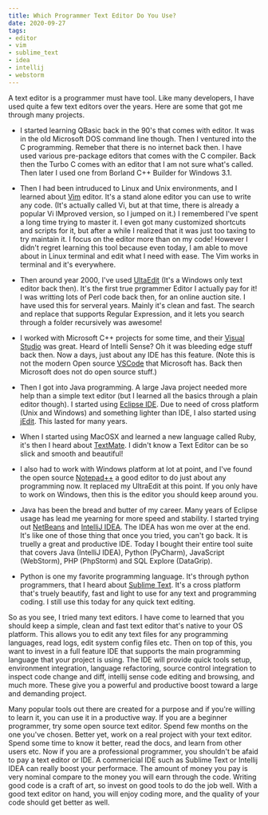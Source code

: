 ```yaml
---
title: Which Programmer Text Editor Do You Use?
date: 2020-09-27
tags:
- editor
- vim
- sublime_text
- idea
- intellij
- webstorm
---
```


A text editor is a programmer must have tool. Like many developers, I have used quite a few text editors over the years. Here are some that got me through many projects.

* I started learning QBasic back in the 90's that comes with editor. It was in the old Microsoft DOS command line though. Then I ventured into the C programming. Remeber that there is no internet back then. I have used various pre-package editors that comes with the C compiler. Back then the Turbo C comes with an editor that I am not sure what's called. Then later I used one from Borland C++ Builder for Windows 3.1.

* Then I had been intruduced to Linux and Unix environments, and I learned about [Vim](https://www.vim.org/) editor. It's a stand alone editor you can use to write any code. (It's actually called Vi, but at that time, there is already a popular Vi IMproved version, so I jumped on it.) I remembered I've spent a long time trying to master it. I even got many customized shortcuts and scripts for it, but after a while I realized that it was just too taxing to try maintain it. I focus on the editor more than on my code! However I didn't regret learning this tool because even today, I am able to move about in Linux terminal and edit what I need with ease. The Vim works in terminal and it's everywhere.

* Then around year 2000, I've used [UltaEdit](https://www.ultraedit.com/) (It's a Windows only text editor back then). It's the first true prgrammer Editor I actually pay for it! I was writting lots of Perl code back then, for an online auction site. I have used this for serveral years. Mainly it's clean and fast. The search and replace that supports Regular Expression, and it lets you search through a folder recursively was awesome!

* I worked with Microsoft C++ projects for some time, and their [Visual Studio](https://visualstudio.microsoft.com/) was great. Heard of Intelli Sense? Oh it was bleeding edge stuff back then. Now a days, just about any IDE has this feature. (Note this is not the modern Open source [VSCode](https://code.visualstudio.com/) that Microsoft has. Back then Microsoft does not do open source stuff.)

* Then I got into Java programming. A large Java project needed more help than a simple text editor (but I learned all the basics through a plain editor though). I started using [Eclipse IDE](https://www.eclipse.org/). Due to need of cross platform (Unix and Windows) and something lighter than IDE, I also started using [jEdit](http://www.jedit.org/). This lasted for many years.

* When I started using MacOSX and learned a new language called Ruby, it's then I heard about [TextMate](https://macromates.com/). I didn't know a Text Editor can be so slick and smooth and beautiful!

* I also had to work with Windows platform at lot at point, and I've found the open source [Notepad++](https://notepad-plus-plus.org/downloads/) a good editor to do just about any programming now. It replaced my UltraEdit at this point. If you only have to work on Windows, then this is the editor you should keep around you.

* Java has been the bread and butter of my career. Many years of Eclipse usage has lead me  yearning for more speed and stability. I started trying out [NetBeans](https://netbeans.org/) and [IntelliJ IDEA](https://www.jetbrains.com/idea/). The IDEA has won me over at the end. It's like one of those thing that once you tried, you can't go back. It is truelly a great and productive IDE. Today I bought their entire tool suite that covers Java (IntelliJ IDEA), Python (PyCharm), JavaScript (WebStorm), PHP (PhpStorm) and SQL Explore (DataGrip).

* Python is one my favorite programming language. It's through python programmers, that I heard about [Sublime Text](https://www.sublimetext.com/). It's a cross platform that's truely beautify, fast and light to use for any text and programming coding. I still use this today for any quick text editing.

So as you see, I tried many text editors. I have come to learned that you should keep a simple, clean and fast text editor that's native to your OS platform. This allows you to edit any text files for any programming languages, read logs, edit system config files etc. Then on top of this, you want to invest in a full feature IDE that supports the main programming language that your project is using. The IDE will provide quick tools setup, environment integration, language refactoring, source control integration to inspect code change and diff, intellij sense code editing and browsing, and much more. These give you a powerful and productive boost toward a large and demanding project.

Many popular tools out there are created for a purpose and if you're willing to learn it, you can use it in a productive way. If you are a beginner programmer, try some open source text editor. Spend few months on the one you've chosen. Better yet, work on a real project with your text editor. Spend some time to know it better, read the docs, and learn from other users etc. Now if you are a professional programmer, you shouldn't be afaid to pay a text editor or IDE. A commericial IDE such as Sublime Text or Intellij IDEA can really boost your performace. The amount of money you pay is very nominal compare to the money you will earn through the code. Writing good code is a craft of art, so invest on good tools to do the job well. With a good text editor on hand, you will enjoy coding more, and the quality of your code should get better as well.
